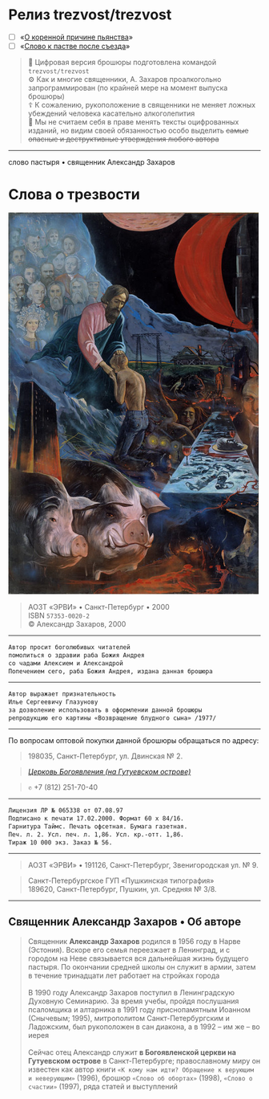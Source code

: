 # Релиз trezvost/trezvost

- [ ] «[О коренной причине пьянства](../index_ru/%D0%B7%D0%B0%D1%85%D0%B0%D1%80%D0%BE%D0%B2_%D0%B0/%D0%BE_%D0%BA%D0%BE%D1%80%D0%B5%D0%BD%D0%BD%D0%BE%D0%B9_%D0%BF%D1%80%D0%B8%D1%87%D0%B8%D0%BD%D0%B5_%D0%BF%D1%8C%D1%8F%D0%BD%D1%81%D1%82%D0%B2%D0%B0.md)»
- [ ] «[Слово к пастве после съезда](../index_ru/%D0%B7%D0%B0%D1%85%D0%B0%D1%80%D0%BE%D0%B2_%D0%B0/%D1%81%D0%BB%D0%BE%D0%B2%D0%BE_%D0%BA_%D0%BF%D0%B0%D1%81%D1%82%D0%B2%D0%B5_%D0%BF%D0%BE%D1%81%D0%BB%D0%B5_%D1%81%D1%8A%D0%B5%D0%B7%D0%B4%D0%B0.md)»

> 💾 Цифровая версия брошюры подготовлена командой `trezvost/trezvost`<br>
> ⚙️ Как и многие священники, А. Захаров проалкогольно запрограммирован (по крайней мере на момент выпуска брошюры)<br>
> ☦️ К сожалению, рукоположение в священники не меняет ложных убеждений человека касательно алкоголепития<br>
> 👾 Мы не считаем себя в праве менять тексты оцифрованных изданий, но видим своей обязанностью особо выделить ~~самые опасные и деструктивные утверждения любого автора~~

-----

слово пастыря • священник Александр Захаров

# Слова о трезвости

![glazunov_is - prodigal_son](../assets/glazunov_is:prodigal_son.jpg)

> АОЗТ «ЭРВИ» • Санкт-Петербург • 2000<br> ISBN `57353-0020-2` <br> © Александр Захаров, 2000

-----

    Автор просит боголюбивых читателей
    помолиться о здравии раба Божия Андрея
    со чадами Алексием и Александрой
    Попечением сего, раба Божия Андрея, издана данная брошюра

-----

    Автор выражает признательность
    Илье Сергеевичу Глазунову
    за дозволение использовать в оформлении данной брошюры
    репродукцию его картины «Возвращение блудного сына» /1977/

-----

По вопросам оптовой покупки данной брошюры обращаться по адресу:

> 198035, Санкт-Петербург, ул. Двинская № 2.

> [*Церковь Богоявления (на Гутуевском острове)*](https://www.citywalls.ru/house3729.html)

> `✆` +7 (812) 251-70-40 

-----

    Лицензия ЛР № 065338 от 07.08.97
    Подписано к печати 17.02.2000. Формат 60 x 84/16.
    Гарнитура Таймс. Печать офсетная. Бумага газетная.
    Печ. л. 2. Усл. печ. л. 1,86. Усл. кр.-отт. 1,86.
    Тираж 10 000 экз. Заказ № 56.

-----

> АОЗТ «ЭРВИ» • 191126, Санкт-Петербург, Звенигородская ул. № 9.

> Санкт-Петербургское ГУП «Пушкинская типография»<br>189620, Санкт-Петербург, Пушкин, ул. Средняя № 3/8.

-----

## Священник Александр Захаров • Об авторе

> Священник **Александр Захаров** родился в 1956 году в Нарве (Эстония). Вскоре его семья переезжает в Ленинград, и с городом на Неве связывается вся дальнейшая жизнь будущего пастыря. По окончании средней школы он служит в армии, затем в течение тринадцати лет работает на стройках города<br><br>В 1990 году Александр Захаров поступил в Ленинградскую Духовную Семинарию. За время учебы, пройдя послушания псаломщика и алтарника в 1991 году приснопамятным Иоанном (Снычевым; 1995), митрополитом Санкт-Петербургским и Ладожским, был рукоположен в сан диакона, а в 1992 – им же – во иерея<br><br>Сейчас отец Александр служит **в Богоявленской церкви на Гутуевском острове** в Санкт-Петербурге; православному миру он известен как автор книги `«К кому нам идти? Обращение к верующим и неверующим»` (1996), брошюр `«Слово об обортах»` (1998), `«Слово о счастии»` (1997), ряда статей и выступлений